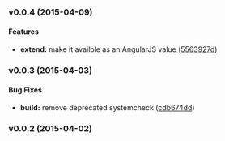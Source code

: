 <a name="v0.0.4"></a>
### v0.0.4 (2015-04-09)


#### Features

* **extend:** make it availble as an AngularJS value ([5563927d](git@github.com:cork-labs/ng.cork.deep/commit/5563927d4011b7a83030fa3c5cebf5162665c899))

<a name="v0.0.3"></a>
### v0.0.3 (2015-04-03)


#### Bug Fixes

* **build:** remove deprecated systemcheck ([cdb674dd](git@github.com:cork-labs/ng.cork.deep/commit/cdb674ddc3af5a34e40c3feea6b4b7b096538d40))

<a name="v0.0.2"></a>
### v0.0.2 (2015-04-02)

